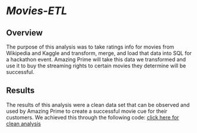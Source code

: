# ***Movies-ETL***

## Overview 

The purpose of this analysis was to take ratings info for movies from Wikipedia and Kaggle and transform, merge, and load that data into SQL for a hackathon event. Amazing Prime will take this data we transformed and use it to buy the streaming rights to certain movies they determine will be successful. 

## Results

The results of this analysis were a clean data set that can be observed and used by Amazing Prime to create a successful movie cue for their customers. We achieved this through the following code: [click here for clean analysis](https://github.com/Maureen220/Movies-ETL/blob/main/ETL_create_database.ipynb)